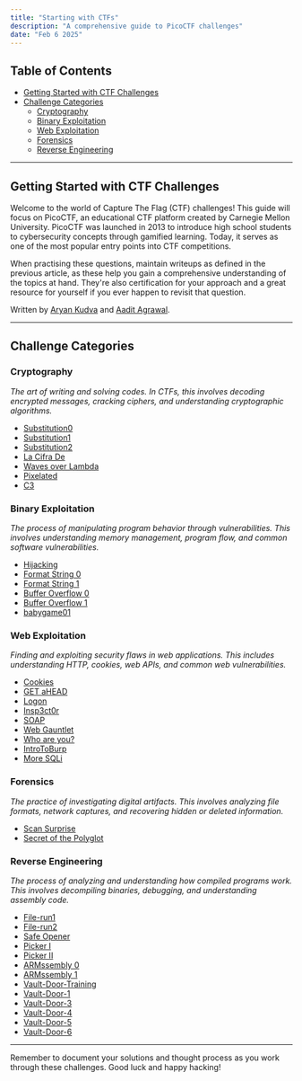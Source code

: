 ```yaml
---
title: "Starting with CTFs"
description: "A comprehensive guide to PicoCTF challenges"
date: "Feb 6 2025"
---
```


## Table of Contents

- [Getting Started with CTF Challenges](#getting-started-with-ctf-challenges)
- [Challenge Categories](#challenge-categories)
  - [Cryptography](#cryptography)
  - [Binary Exploitation](#binary-exploitation)
  - [Web Exploitation](#web-exploitation)
  - [Forensics](#forensics)
  - [Reverse Engineering](#reverse-engineering)

---

## Getting Started with CTF Challenges

Welcome to the world of Capture The Flag (CTF) challenges! This guide will focus on PicoCTF, an educational CTF platform created by Carnegie Mellon University. PicoCTF was launched in 2013 to introduce high school students to cybersecurity concepts through gamified learning. Today, it serves as one of the most popular entry points into CTF competitions.

When practising these questions, maintain writeups as defined in the previous article, as these help you gain a comprehensive understanding of the topics at hand. They're also certification for your approach and a great resource for yourself if you ever happen to revisit that question.

Written by [Aryan Kudva](https://github.com/hadakoi) and [Aadit Agrawal](https://aaditagrawal.com).

---

## Challenge Categories

### Cryptography
*The art of writing and solving codes. In CTFs, this involves decoding encrypted messages, cracking ciphers, and understanding cryptographic algorithms.*

- [Substitution0](https://play.picoctf.org/practice/challenge/307)
- [Substitution1](https://play.picoctf.org/practice/challenge/308)
- [Substitution2](https://play.picoctf.org/practice/challenge/309)
- [La Cifra De](https://play.picoctf.org/practice/challenge/3)
- [Waves over Lambda](https://play.picoctf.org/practice/challenge/38)
- [Pixelated](https://play.picoctf.org/practice/challenge/100)
- [C3](https://play.picoctf.org/practice/challenge/407)

### Binary Exploitation
*The process of manipulating program behavior through vulnerabilities. This involves understanding memory management, program flow, and common software vulnerabilities.*

- [Hijacking](https://play.picoctf.org/practice/challenge/352)
- [Format String 0](https://play.picoctf.org/practice/challenge/433)
- [Format String 1](https://play.picoctf.org/practice/challenge/434)
- [Buffer Overflow 0](https://play.picoctf.org/practice/challenge/257)
- [Buffer Overflow 1](https://play.picoctf.org/practice/challenge/258)
- [babygame01](https://play.picoctf.org/practice/challenge/345)

### Web Exploitation
*Finding and exploiting security flaws in web applications. This includes understanding HTTP, cookies, web APIs, and common web vulnerabilities.*

- [Cookies](https://play.picoctf.org/practice/challenge/173)
- [GET aHEAD](https://play.picoctf.org/practice/challenge/132)
- [Logon](https://play.picoctf.org/practice/challenge/46)
- [Insp3ct0r](https://play.picoctf.org/practice/challenge/18)
- [SOAP](https://play.picoctf.org/practice/challenge/376)
- [Web Gauntlet](https://play.picoctf.org/practice/challenge/88)
- [Who are you?](https://play.picoctf.org/practice/challenge/142)
- [IntroToBurp](https://play.picoctf.org/practice/challenge/419)
- [More SQLi](https://play.picoctf.org/practice/challenge/358)

### Forensics
*The practice of investigating digital artifacts. This involves analyzing file formats, network captures, and recovering hidden or deleted information.*

- [Scan Surprise](https://play.picoctf.org/practice/challenge/444)
- [Secret of the Polyglot](https://play.picoctf.org/practice/challenge/423)

### Reverse Engineering
*The process of analyzing and understanding how compiled programs work. This involves decompiling binaries, debugging, and understanding assembly code.*

- [File-run1](https://play.picoctf.org/practice/challenge/266)
- [File-run2](https://play.picoctf.org/practice/challenge/267)
- [Safe Opener](https://play.picoctf.org/practice/challenge/294)
- [Picker I](https://play.picoctf.org/practice/challenge/400)
- [Picker II](https://play.picoctf.org/practice/challenge/401)
- [ARMssembly 0](https://play.picoctf.org/practice/challenge/160)
- [ARMssembly 1](https://play.picoctf.org/practice/challenge/111)
- [Vault-Door-Training](https://play.picoctf.org/practice/challenge/7)
- [Vault-Door-1](https://play.picoctf.org/practice/challenge/12)
- [Vault-Door-3](https://play.picoctf.org/practice/challenge/60)
- [Vault-Door-4](https://play.picoctf.org/practice/challenge/71)
- [Vault-Door-5](https://play.picoctf.org/practice/challenge/77)
- [Vault-Door-6](https://play.picoctf.org/practice/challenge/45)

---

Remember to document your solutions and thought process as you work through these challenges. Good luck and happy hacking!
